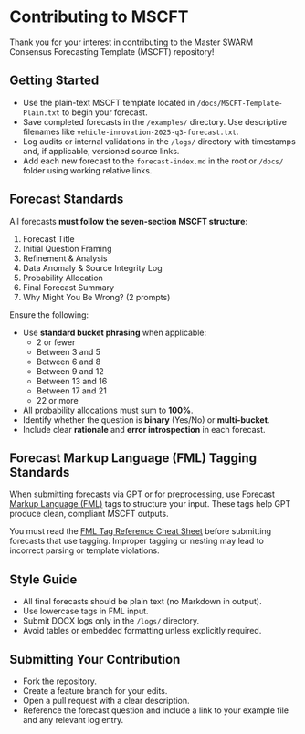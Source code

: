 # Contributing to MSCFT

Thank you for your interest in contributing to the Master SWARM Consensus Forecasting Template (MSCFT) repository!

## Getting Started

- Use the plain-text MSCFT template located in `/docs/MSCFT-Template-Plain.txt` to begin your forecast.
- Save completed forecasts in the `/examples/` directory. Use descriptive filenames like `vehicle-innovation-2025-q3-forecast.txt`.
- Log audits or internal validations in the `/logs/` directory with timestamps and, if applicable, versioned source links.
- Add each new forecast to the `forecast-index.md` in the root or `/docs/` folder using working relative links.

## Forecast Standards

All forecasts **must follow the seven-section MSCFT structure**:
1. Forecast Title  
2. Initial Question Framing  
3. Refinement & Analysis  
4. Data Anomaly & Source Integrity Log  
5. Probability Allocation  
6. Final Forecast Summary  
7. Why Might You Be Wrong? (2 prompts)

Ensure the following:
- Use **standard bucket phrasing** when applicable:
  - 2 or fewer  
  - Between 3 and 5  
  - Between 6 and 8  
  - Between 9 and 12  
  - Between 13 and 16  
  - Between 17 and 21  
  - 22 or more  
- All probability allocations must sum to **100%**.
- Identify whether the question is **binary** (Yes/No) or **multi-bucket**.
- Include clear **rationale** and **error introspection** in each forecast.

## Forecast Markup Language (FML) Tagging Standards

When submitting forecasts via GPT or for preprocessing, use [Forecast Markup Language (FML)](docs/Markup.md) tags to structure your input. These tags help GPT produce clean, compliant MSCFT outputs.

You must read the [FML Tag Reference Cheat Sheet](docs/Markup.md) before submitting forecasts that use tagging. Improper tagging or nesting may lead to incorrect parsing or template violations.

## Style Guide

- All final forecasts should be plain text (no Markdown in output).
- Use lowercase tags in FML input.
- Submit DOCX logs only in the `/logs/` directory.
- Avoid tables or embedded formatting unless explicitly required.

## Submitting Your Contribution

- Fork the repository.
- Create a feature branch for your edits.
- Open a pull request with a clear description.
- Reference the forecast question and include a link to your example file and any relevant log entry.





